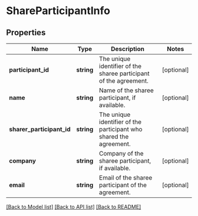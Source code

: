 # ShareParticipantInfo

## Properties
Name | Type | Description | Notes
------------ | ------------- | ------------- | -------------
**participant_id** | **string** | The unique identifier of the sharee participant of the agreement. | [optional] 
**name** | **string** | Name of the sharee participant, if available. | [optional] 
**sharer_participant_id** | **string** | The unique identifier of the participant who shared the agreement. | [optional] 
**company** | **string** | Company of the sharee participant, if available. | [optional] 
**email** | **string** | Email of the sharee participant of the agreement. | [optional] 

[[Back to Model list]](../README.md#documentation-for-models) [[Back to API list]](../README.md#documentation-for-api-endpoints) [[Back to README]](../README.md)


